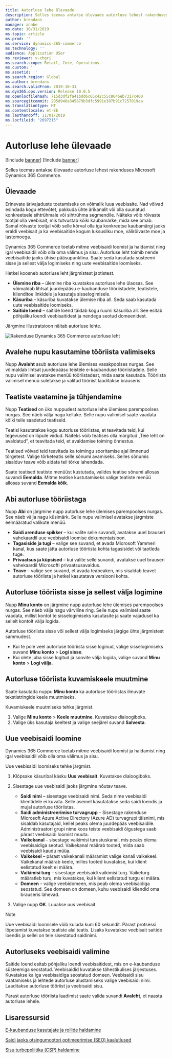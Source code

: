 ```yaml
---
title: Autorluse lehe ülevaade
description: Selles teemas antakse ülevaade autorluse lehest rakenduses Microsoft Dynamics 365 Commerce.
author: brendans
manager: annbe
ms.date: 10/31/2019
ms.topic: article
ms.prod: ''
ms.service: dynamics-365-commerce
ms.technology: ''
audience: Application USer
ms.reviewer: v-chgri
ms.search.scope: Retail, Core, Operations
ms.custom: ''
ms.assetid: ''
ms.search.region: Global
ms.author: brendans
ms.search.validFrom: 2019-10-31
ms.dyn365.ops.version: Release 10.0.5
ms.openlocfilehash: 715d3df2fa41bdd6c65c42c55c8646eb7317c400
ms.sourcegitcommit: 295d940a345879b3dfc5991e387b91c7257019ea
ms.translationtype: HT
ms.contentlocale: et-EE
ms.lasthandoff: 11/01/2019
ms.locfileid: "2697215"
---
```

# <a name="authoring-page-overview"></a>Autorluse lehe ülevaade

 [!include [banner](includes/preview-banner.md)] 
 [!include [banner](includes/banner.md)]

Selles teemas antakse ülevaade autorluse lehest rakenduses Microsoft Dynamics 365 Commerce.

## <a name="overview"></a>Ülevaade

Erinevate ärivajaduste toetamiseks on võimalik luua veebisaite. Nad võivad esindada kogu ettevõtet, pakkuda ühte ärikanalit või olla suunatud konkreetsele sihtrühmale või sihtrühma segmendile. Näiteks võib rõivaste tootjal olla veebisait, mis tutvustab kõiki kaubamärke, mida see omab. Samal rõivaste tootjal võib selle kõrval olla iga konkreetse kaubamärgi jaoks eraldi veebisait ja ka veebisaitide kogum luksusliku moe, välirõivaste moe ja lastemoega.

Dynamics 365 Commerce toetab mitme veebisaidi loomist ja haldamist ning igal veebisaidil võib olla oma välimus ja sisu. Autorluse leht toimib nende veebisaitide jaoks ühise pääsupunktina. Saate seda kasutada süsteemi sisse ja sellest välja logimiseks ning uute veebisaitide loomiseks.

Hetkel koosneb autorluse leht järgmistest jaotistest.

- **Ülemine riba** – ülemine riba kuvatakse autorluse lehe ülaosas. See võimaldab lihtsat juurdepääsu e-kaubanduse tööriistadele, teatistele, klienditoe linkidele ja kasutaja sisselogimisele.
- **Käsuriba** – käsuriba kuvatakse ülemise riba all. Seda saab kasutada uute veebisaitide loomiseks.
- **Saitide loend** – saitide loend täidab kogu ruumi käsuriba all. See esitab põhjaliku loendi veebisaitidest ja nendega seotud domeenidest.

Järgmine illustratsioon näitab autorluse lehte.

![Rakenduse Dynamics 365 Commerce autorluse leht](../commerce/media/authoring_tools_01.png)

## <a name="use-the-home-button-to-select-a-tool"></a>Avalehe nupu kasutamine tööriista valimiseks

Nupp **Avaleht** asub autorluse lehe ülemises vasakpoolses nurgas. See võimaldab lihtsat juurdepääsu teistele e-kaubanduse tööriistadele. Selle nupu valimisel avatakse menüü tööriistadest, mida saate kasutada. Tööriista valimisel menüü suletakse ja valitud tööriist laaditakse brauseris.

## <a name="view-and-clear-notifications"></a>Teatiste vaatamine ja tühjendamine

Nupp **Teatised** on üks nuppudest autorluse lehe ülemises parempoolses nurgas. See näeb välja nagu kelluke. Selle nupu valimisel saate vaadata kõiki teile saadetud teatiseid.

Teatisi kasutatakse kogu autorluse tööriistas, et teavitada teid, kui tegevused on lõpule viidud. Näiteks võib teatises olla märgitud „Teie leht on avaldatud”, et teavitada teid, et avaldamise toiming õnnestus.

Teatised võivad teid teavitada ka toimingu sooritamise ajal ilmnenud tõrgetest. Valige tõrketeatis selle sõnumi avamiseks. Selles sõnumis sisalduv teave võib aidata teil tõrke lahendada.

Saate teatised teatiste menüüst kustutada, valides teatise sõnumi allosas suvandi **Eemalda**. Mitme teatise kustutamiseks valige teatiste menüü allosas suvand **Eemalda kõik**.

## <a name="get-help-with-the-authoring-tool"></a>Abi autorluse tööriistaga

Nupp **Abi** on järgmine nupp autorluse lehe ülemises parempoolses nurgas. See näeb välja nagu küsimärk. Selle nupu valimisel avatakse järgmiste eelmääratud valikute menüü.

- **Saidi arenduse spikker** – kui valite selle suvandi, avatakse uuel brauseri vahekaardil uue veebisaidi loomise dokumentatsioon.
- **Tagasiside ja tugi** – valige see suvand, et avada Microsoft Yammeri kanal, kus saate jätta autorluse tööriista kohta tagasisidet või taotleda tuge.
- **Privaatsus ja küpsised** – kui valite selle suvandi, avatakse uuel brauseri vahekaardil Microsofti privaatsusavaldus.
- **Teave** – valige see suvand, et avada teabeaken, mis sisaldab teavet autorluse tööriista ja hetkel kasutatava versiooni kohta.

## <a name="sign-in-to-and-out-of-the-authoring-tool"></a>Autorluse tööriista sisse ja sellest välja logimine

Nupp **Minu konto** on järgmine nupp autorluse lehe ülemises parempoolses nurgas. See näeb välja nagu värviline ring. Selle nupu valimisel saate vaadata, millist kontot te sisselogimiseks kasutasite ja saate vajadusel ka sellelt kontolt välja logida.

Autorluse tööriista sisse või sellest välja logimiseks järgige ühte järgmistest sammudest.

- Kui te pole veel autorluse tööriista sisse loginud, valige sisselogimiseks suvand **Minu konto** \> **Logi sisse**.
- Kui olete juba sisse logitud ja soovite välja logida, valige suvand **Minu konto** \> **Logi välja**.

## <a name="change-the-display-language-of-the-authoring-tool"></a>Autorluse tööriista kuvamiskeele muutmine

Saate kasutada nuppu **Minu konto** ka autorluse tööriistas ilmuvate tekstistringide keele muutmiseks.

Kuvamiskeele muutmiseks tehke järgmist.

1. Valige **Minu konto** \> **Keele muutmine**. Kuvatakse dialoogiboks.
1. Valige üks kasutaja keeltest ja valige seejärel suvand **Salvesta**.

## <a name="create-a-new-website"></a>Uue veebisaidi loomine

Dynamics 365 Commerce toetab mitme veebisaidi loomist ja haldamist ning igal veebisaidil võib olla oma välimus ja sisu.

Uue veebisaidi loomiseks tehke järgmist.

1. Klõpsake käsuribal käsku **Uus veebisait**. Kuvatakse dialoogiboks.
2. Sisestage uue veebisaidi jaoks järgmine nõutav teave.

    - **Saidi nimi** – sisestage veebisaidi nimi. Seda nime veebisaidi klientidele ei kuvata. Selle asemel kasutatakse seda saidi loendis ja mujal autorluse tööriistas.
    - **Saidi administreerimise turvagrupp** – Sisestage rakenduse Microsoft Azure Active Directory (Azure AD) turvagrupi täisnimi, mis sisaldab kasutajaid, kellel peaks olema juurdepääs veebisaidile. Administraatori grupi nime koos teiste veebisaidi õigustega saab pärast veebisaidi loomist muuta.
    - **Vaikekanal** – sisestage vaikimisi turustuskanal, mis peaks olema veebisaidiga seotud. Vaikekanal määrab tooted, mida saab veebisaidi kaudu müüa.
    - **Vaikekeel** – pärast vaikekanali määramist valige kanali vaikekeel. Vaikekanal määrab keele, milles tooted kuvatakse, kui klient eelistatud keelt ei määra.
    - **Vaikimisi turg** – sisestage veebisaidi vaikimisi turg. Vaiketurg määratleb turu, mis kuvatakse, kui klient eelistatud turgu ei määra.
    - **Domeen** – valige veebidomeen, mis peab olema veebisaidiga seostatud. See domeen on domeen, kuhu veebisaidi kliendid oma brauseris lähevad.

1. Valige nupp **OK**. Luuakse uus veebisait.

> [!NOTE]
> Uue veebisaidi loomisele võib kuluda kuni 60 sekundit. Pärast protsessi lõpetamist kuvatakse teatiste alal teatis. Lisaks kuvatakse veebisait saitide loendis ja sellel on teie sisestatud saidinimi.

## <a name="select-a-website-to-author"></a>Autorluseks veebisaidi valimine

Saitide loend esitab põhjaliku loendi veebisaitidest, mis on e-kaubanduse süsteemiga seostatud. Veebisaidid kuvatakse tähestikulises järjestuses. Kuvatakse ka iga veebisaidiga seostatud domeen. Veebisaidi sisu vaatamiseks ja lehtede autorluse alustamiseks valige veebisaidi nimi. Laaditakse autorluse tööriist ja veebisaidi sisu.

Pärast autorluse tööriista laadimist saate valida suvandi **Avaleht**, et naasta autorluse lehele.

## <a name="additional-resources"></a>Lisaressursid

[E-kaubanduse kasutajate ja rollide haldamine](manage-ecommerce-users-roles.md)

[Saidi jaoks otsingumootori optimeerimise (SEO) kaalutlused](search-engine-optimization-considerations.md)

[Sisu turbepoliitika (CSP) haldamine](manage-csp.md)
